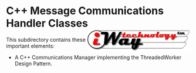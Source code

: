 # C++ Message Communications Handler Classes <img style="float: right;" src="../../images/iwaytechnology284x60.gif" />

This subdirectory contains these important elements:

- A C++ Communications Manager implementing the ThreadedWorker Design Pattern.

